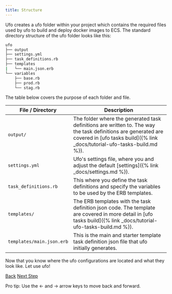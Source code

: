 ```yaml
---
title: Structure
---
```


Ufo creates a ufo folder within your project which contains the required files used by ufo to build and deploy docker images to ECS.  The standard directory structure of the ufo folder looks like this:

```sh
ufo
├── output
├── settings.yml
├── task_definitions.rb
├── templates
|   └── main.json.erb
└── variables
    ├── base.rb
    ├── prod.rb
    └── stag.rb
```

The table below covers the purpose of each folder and file.

File / Directory  | Description
------------- | -------------
<code>output/</code>  | The folder where the generated task definitions are written to.  The way the task definitions are generated are covered in [ufo tasks build]({% link _docs/tutorial-ufo-tasks-build.md %}).
<code>settings.yml</code>  | Ufo's settings file, where you and adjust the default [settings]({% link _docs/settings.md %}).
<code>task_definitions.rb</code>  | This where you define the task definitions and specify the variables to be used by the ERB templates.
<code>templates/</code>  | The ERB templates with the task definition json code.  The template are covered in more detail in [ufo tasks build]({% link _docs/tutorial-ufo-tasks-build.md %}).
<code>templates/main.json.erb</code>  | This is the main and starter template task definition json file that ufo initially generates.

Now that you know where the ufo configurations are located and what they look like.  Let use ufo!

<a id="prev" class="btn btn-basic" href="{% link _docs/install.md %}">Back</a>
<a id="next" class="btn btn-primary" href="{% link _docs/tutorial.md %}">Next Step</a>
<p class="keyboard-tip">Pro tip: Use the <- and -> arrow keys to move back and forward.</p>

